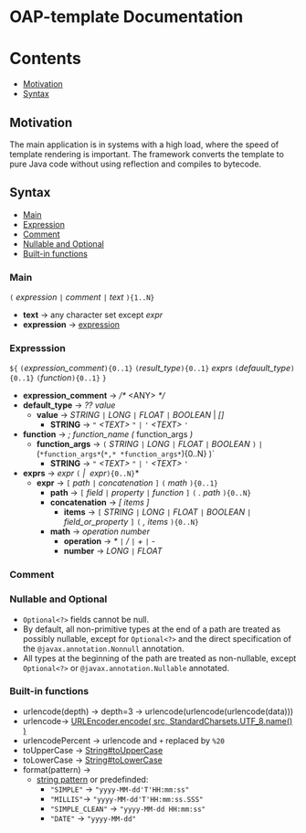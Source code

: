 OAP-template Documentation
===============================

# Contents

* [Motivation](#motivation)
* [Syntax](#syntax)

## Motivation
<p>The main application is in systems with a high load, where the speed of template rendering is important. The framework converts the template to pure Java code without using reflection and compiles to bytecode.</p>

## Syntax
* [Main](#main)
* [Expression](#expression)
* [Comment](#comment)
* [Nullable and Optional](#nullable-and-optional)
* [Built-in functions](#built-in-functions)

### Main
`(` *expression* `|` *comment* `|` *text* `){1..N}`
  
* **text** → any character set except *expr*
* **expression** → [expression](#expresssion)

### Expresssion

`${` `(`*expression_comment*`){0..1}` `(`*result_type*`){0..1}` *exprs* `(`*defauult_type*`){0..1}` `(`*function*`){0..1}` `}`

* **expression_comment** → _/*_ &lt;ANY> _*/_<br>
* **default_type** → *??* *value*<br>
  * **value** → *STRING* `|` *LONG* `|` *FLOAT* `|` *BOOLEAN* | *[]*
    * **STRING** → `"` *&lt;TEXT>* `"` `|` `'` *&lt;TEXT>* `'`
* **function** → *;* *function_name* *(* function_args *)*<br>
  * **function_args**  → `(` *STRING* `|` *LONG* `|` *FLOAT* `|` *BOOLEAN* `)` `|` (` *function_args* `(` *,* *function_args* `){0..N} )`
    * **STRING** → `"` *&lt;TEXT>* `"` `|` `'` *&lt;TEXT>* `'`
* **exprs** → *expr* `(` *|* &nbsp;*expr*`){0..N}`* <br>
  * **expr**  → `[` *path* `|` *concatenation* `]` `(` *math* `){0..1}`
    * **path**  →  `[` *field* `|` *property* `|` *function* `]` `(` *.* *path* `){0..N}`
    * **concatenation** → *\[* *items* *]*
      * **items** → `[` *STRING* `|` *LONG* `|` *FLOAT* `|` *BOOLEAN* `|` *field_or_property* `]` `(` *,* *items* `){0..N}`
    * **math**  → *operation* *number*
      * **operation**  → _*_ `|` */* `|` *+* `|` *-*
      * **number** → *LONG* `|` *FLOAT*


### Comment

### Nullable and Optional
* `Optional<?>` fields cannot be null.
* By default, all non-primitive types at the end of a path are treated as possibly nullable, except for `Optional<?>` and the direct specification of the `@javax.annotation.Nonnull` annotation.
* All types at the beginning of the path are treated as non-nullable, except `Optional<?>` or `@javax.annotation.Nullable` annotated.

### Built-in functions
* urlencode(depth) → depth=3 → urlencode(urlencode(urlencode(data)))
* urlencode→   [URLEncoder.encode( src, StandardCharsets.UTF_8.name() )](https://docs.oracle.com/en/java/javase/18/docs/api/java.base/java/net/URLEncoder.html#encode(java.lang.String,java.nio.charset.Charset))
* urlencodePercent → urlencode and `+` replaced by `%20`
* toUpperCase → [String#toUpperCase](https://docs.oracle.com/en/java/javase/18/docs/api/java.base/java/lang/String.html#toUpperCase())
* toLowerCase → [String#toLowerCase](https://docs.oracle.com/en/java/javase/18/docs/api/java.base/java/lang/String.html#toLowerCase())
* format(pattern) → 
  * [string pattern](https://www.joda.org/joda-time/apidocs/org/joda/time/format/DateTimeFormat.html) or predefinded:
    * `"SIMPLE"` → `"yyyy-MM-dd'T'HH:mm:ss"`
    * `"MILLIS"`→ `"yyyy-MM-dd'T'HH:mm:ss.SSS"`
    * `"SIMPLE_CLEAN"` → `"yyyy-MM-dd HH:mm:ss"`
    *  `"DATE"` → `"yyyy-MM-dd"`

